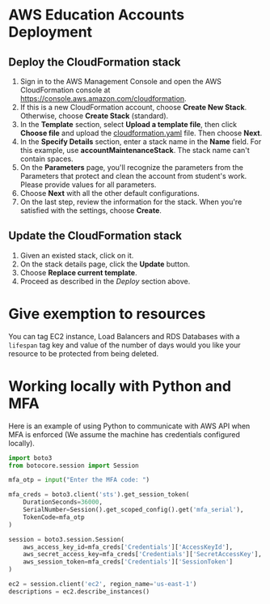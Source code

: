 # AWS Education Accounts Deployment

## Deploy the CloudFormation stack 

1. Sign in to the AWS Management Console and open the AWS CloudFormation console at [https://console\.aws\.amazon\.com/cloudformation](https://console.aws.amazon.com/cloudformation/).
2. If this is a new CloudFormation account, choose **Create New Stack**\. Otherwise, choose **Create Stack** (standard).
3. In the **Template** section, select **Upload a template file**, then click **Choose file** and upload the [cloudformation.yaml](cloudformation.yaml) file. Then choose **Next**.
4. In the **Specify Details** section, enter a stack name in the **Name** field. For this example, use **accountMaintenanceStack**. The stack name can't contain spaces.
5. On the **Parameters** page, you'll recognize the parameters from the Parameters that protect and clean the account from student's work. Please provide values for all parameters.
6. Choose **Next** with all the other default configurations.
7. On the last step, review the information for the stack\. When you're satisfied with the settings, choose **Create**.

## Update the CloudFormation stack 

1. Given an existed stack, click on it.
2. On the stack details page, click the **Update** button.
3. Choose **Replace current template**.
4. Proceed as described in the _Deploy_ section above.

# Give exemption to resources

You can tag EC2 instance, Load Balancers and RDS Databases with a `lifespan` tag key and value of the number of days would you like your resource to be protected from being deleted.

# Working locally with Python and MFA 

Here is an example of using Python to communicate with AWS API when MFA is enforced (We assume the machine has credentials configured locally).

```python
import boto3
from botocore.session import Session

mfa_otp = input("Enter the MFA code: ")

mfa_creds = boto3.client('sts').get_session_token(
    DurationSeconds=36000,
    SerialNumber=Session().get_scoped_config().get('mfa_serial'),
    TokenCode=mfa_otp
)

session = boto3.session.Session(
    aws_access_key_id=mfa_creds['Credentials']['AccessKeyId'],
    aws_secret_access_key=mfa_creds['Credentials']['SecretAccessKey'],
    aws_session_token=mfa_creds['Credentials']['SessionToken']
)

ec2 = session.client('ec2', region_name='us-east-1')
descriptions = ec2.describe_instances()
```



